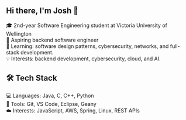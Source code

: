 ## Hi there, I'm Josh 👋

🎓 2nd-year Software Engineering student at Victoria University of Wellington  
💼 Aspiring backend software engineer  
🌱 Learning: software design patterns, cybersecurity, networks, and full-stack development.  
💡 Interests: backend development, cybersecurity, cloud, and AI.  

## 🛠️ Tech Stack
💻 Languages: Java, C, C++, Python  
🔧 Tools: Git, VS Code, Eclipse, Geany  
☁️ Interests: JavaScript, AWS, Spring, Linux, REST APIs  

<!--
**joshuapinpin/joshuapinpin** is a ✨ _special_ ✨ repository because its `README.md` (this file) appears on your GitHub profile.

Here are some ideas to get you started:

- 🔭 I’m currently working on ...
- 🌱 I’m currently learning ...
- 👯 I’m looking to collaborate on ...
- 🤔 I’m looking for help with ...
- 💬 Ask me about ...
- 📫 How to reach me: ...
- 😄 Pronouns: ...
- ⚡ Fun fact: ...
-->
